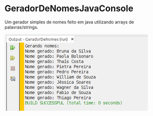 # GeradorDeNomesJavaConsole
Um gerador simples de nomes feito em java utilizando arrays de palavras/strings.

![Output do gerador de nomes](outPutGeradorNomes.png)
